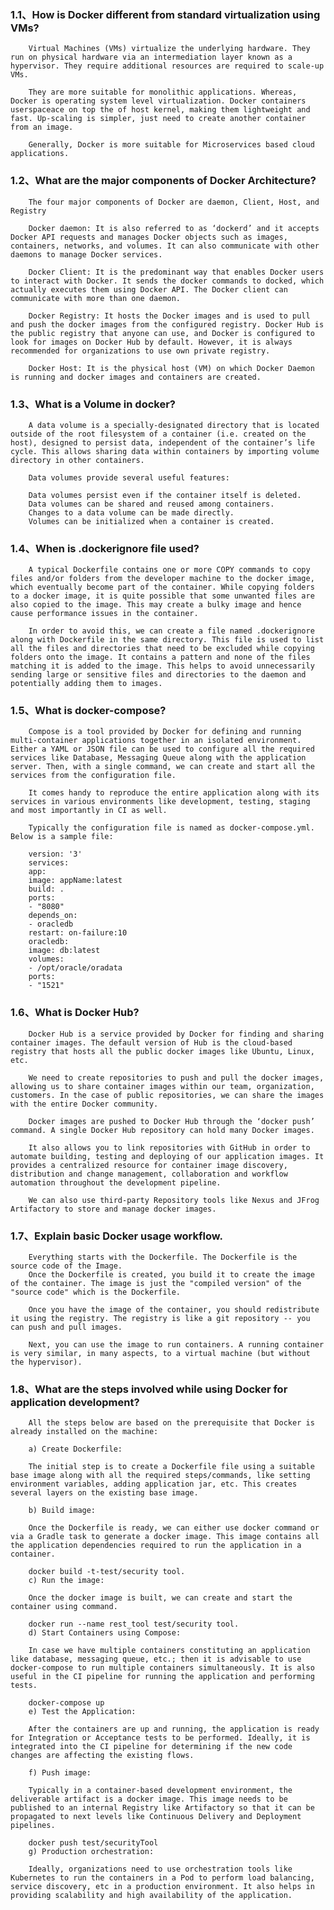### 1.1、How is Docker different from standard virtualization using VMs?
        Virtual Machines (VMs) virtualize the underlying hardware. They run on physical hardware via an intermediation layer known as a hypervisor. They require additional resources are required to scale-up VMs.

        They are more suitable for monolithic applications. Whereas, Docker is operating system level virtualization. Docker containers userspaceace on top the of host kernel, making them lightweight and fast. Up-scaling is simpler, just need to create another container from an image.

        Generally, Docker is more suitable for Microservices based cloud applications.
### 1.2、What are the major components of Docker Architecture?
        The four major components of Docker are daemon, Client, Host, and Registry

        Docker daemon: It is also referred to as ‘dockerd’ and it accepts Docker API requests and manages Docker objects such as images, containers, networks, and volumes. It can also communicate with other daemons to manage Docker services.

        Docker Client: It is the predominant way that enables Docker users to interact with Docker. It sends the docker commands to docked, which actually executes them using Docker API. The Docker client can communicate with more than one daemon.

        Docker Registry: It hosts the Docker images and is used to pull and push the docker images from the configured registry. Docker Hub is the public registry that anyone can use, and Docker is configured to look for images on Docker Hub by default. However, it is always recommended for organizations to use own private registry.

        Docker Host: It is the physical host (VM) on which Docker Daemon is running and docker images and containers are created.



### 1.3、What is a Volume in docker?
        A data volume is a specially-designated directory that is located outside of the root filesystem of a container (i.e. created on the host), designed to persist data, independent of the container’s life cycle. This allows sharing data within containers by importing volume directory in other containers.

        Data volumes provide several useful features:

        Data volumes persist even if the container itself is deleted.
        Data volumes can be shared and reused among containers.
        Changes to a data volume can be made directly.
        Volumes can be initialized when a container is created.


### 1.4、When is .dockerignore file used?
        A typical Dockerfile contains one or more COPY commands to copy files and/or folders from the developer machine to the docker image, which eventually become part of the container. While copying folders to a docker image, it is quite possible that some unwanted files are also copied to the image. This may create a bulky image and hence cause performance issues in the container.

        In order to avoid this, we can create a file named .dockerignore along with Dockerfile in the same directory. This file is used to list all the files and directories that need to be excluded while copying folders onto the image. It contains a pattern and none of the files matching it is added to the image. This helps to avoid unnecessarily sending large or sensitive files and directories to the daemon and potentially adding them to images.

### 1.5、What is docker-compose?
        Compose is a tool provided by Docker for defining and running multi-container applications together in an isolated environment. Either a YAML or JSON file can be used to configure all the required services like Database, Messaging Queue along with the application server. Then, with a single command, we can create and start all the services from the configuration file.

        It comes handy to reproduce the entire application along with its services in various environments like development, testing, staging and most importantly in CI as well.

        Typically the configuration file is named as docker-compose.yml. Below is a sample file:

        version: '3'
        services:
        app:
        image: appName:latest
        build: .
        ports:
        - "8080"
        depends_on:
        - oracledb
        restart: on-failure:10
        oracledb:
        image: db:latest
        volumes:
        - /opt/oracle/oradata
        ports:
        - "1521"

### 1.6、What is Docker Hub?
        Docker Hub is a service provided by Docker for finding and sharing container images. The default version of Hub is the cloud-based registry that hosts all the public docker images like Ubuntu, Linux, etc.

        We need to create repositories to push and pull the docker images, allowing us to share container images within our team, organization, customers. In the case of public repositories, we can share the images with the entire Docker community.

        Docker images are pushed to Docker Hub through the ‘docker push’ command. A single Docker Hub repository can hold many Docker images.

        It also allows you to link repositories with GitHub in order to automate building, testing and deploying of our application images. It provides a centralized resource for container image discovery, distribution and change management, collaboration and workflow automation throughout the development pipeline.

        We can also use third-party Repository tools like Nexus and JFrog Artifactory to store and manage docker images.



### 1.7、Explain basic Docker usage workflow.
        Everything starts with the Dockerfile. The Dockerfile is the source code of the Image.
        Once the Dockerfile is created, you build it to create the image of the container. The image is just the "compiled version" of the "source code" which is the Dockerfile.

        Once you have the image of the container, you should redistribute it using the registry. The registry is like a git repository -- you can push and pull images.

        Next, you can use the image to run containers. A running container is very similar, in many aspects, to a virtual machine (but without the hypervisor).

### 1.8、What are the steps involved while using Docker for application development?
        All the steps below are based on the prerequisite that Docker is already installed on the machine:

        a) Create Dockerfile:

        The initial step is to create a Dockerfile file using a suitable base image along with all the required steps/commands, like setting environment variables, adding application jar, etc. This creates several layers on the existing base image.

        b) Build image:

        Once the Dockerfile is ready, we can either use docker command or via a Gradle task to generate a docker image. This image contains all the application dependencies required to run the application in a container.

        docker build -t-test/security tool.
        c) Run the image:

        Once the docker image is built, we can create and start the container using command.

        docker run --name rest_tool test/security tool.
        d) Start Containers using Compose:

        In case we have multiple containers constituting an application like database, messaging queue, etc.; then it is advisable to use docker-compose to run multiple containers simultaneously. It is also useful in the CI pipeline for running the application and performing tests.

        docker-compose up
        e) Test the Application:

        After the containers are up and running, the application is ready for Integration or Acceptance tests to be performed. Ideally, it is integrated into the CI pipeline for determining if the new code changes are affecting the existing flows.

        f) Push image:

        Typically in a container-based development environment, the deliverable artifact is a docker image. This image needs to be published to an internal Registry like Artifactory so that it can be propagated to next levels like Continuous Delivery and Deployment pipelines.

        docker push test/securityTool
        g) Production orchestration:

        Ideally, organizations need to use orchestration tools like Kubernetes to run the containers in a Pod to perform load balancing, service discovery, etc in a production environment. It also helps in providing scalability and high availability of the application.
